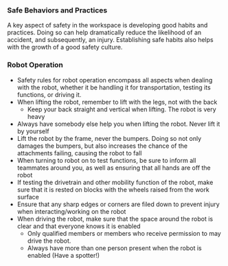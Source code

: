 ### Safe Behaviors and Practices
A key aspect of safety in the workspace is developing good habits and practices. Doing so can help dramatically reduce the likelihood of an accident, and subsequently, an injury. Establishing safe habits also helps with the growth of a good safety culture.

### Robot Operation
* Safety rules for robot operation encompass all aspects when dealing with the robot, whether it be handling it for transportation, testing its functions, or driving it.
* When lifting the robot, remember to lift with the legs, not with the back
    * Keep your back straight and vertical when lifting. The robot is very heavy
* Always have somebody else help you when lifting the robot. Never lift it by yourself
* Lift the robot by the frame, never the bumpers. Doing so not only damages the bumpers, but also increases the chance of the attachments failing, causing the robot to fall
* When turning to robot on to test functions, be sure to inform all teammates around you, as well as ensuring that all hands are off the robot
* If testing the drivetrain and other mobility function of the robot, make sure that it is rested on blocks with the wheels raised from the work surface
* Ensure that any sharp edges or corners are filed down to prevent injury when interacting/working on the robot
* When driving the robot, make sure that the space around the robot is clear and that everyone knows it is enabled
    * Only qualified members or members who receive permission to may drive the robot.
    * Always have more than one person present when the robot is enabled (Have a spotter!)
